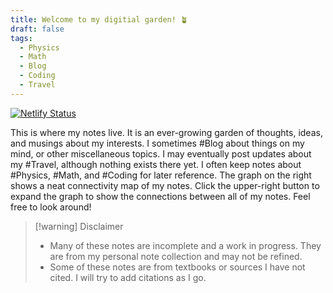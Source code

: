 ```yaml
---
title: Welcome to my digitial garden! 🪴
draft: false
tags:
  - Physics
  - Math
  - Blog
  - Coding
  - Travel
---
```


[![Netlify Status](https://api.netlify.com/api/v1/badges/adc653c6-8b10-409c-b828-56949fb3a946/deploy-status)](https://app.netlify.com/sites/notestreycole/deploys)

This is where my notes live. It is an ever-growing garden of thoughts, ideas, and musings about my interests. I sometimes #Blog about things on my mind, or other miscellaneous topics. I may eventually post updates about my #Travel, although nothing exists there yet. I often keep notes about #Physics, #Math, and #Coding for later reference. The graph on the right shows a neat connectivity map of my notes. Click the upper-right button to expand the graph to show the connections between all of my notes. Feel free to look around!

> [!warning] Disclaimer
> - Many of these notes are incomplete and a work in progress. They are from my personal note collection and may not be refined.
> - Some of these notes are from textbooks or sources I have not cited. I will try to add citations as I go.

